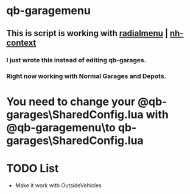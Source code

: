 # qb-garagemenu
## This is script is working with [radialmenu](https://github.com/bashenga/radialmenu) | [nh-context](https://github.com/nerohiro/nh-context)

### I just wrote this instead of editing qb-garages.
### Right now working with Normal Garages and Depots. 

# You need to change your @qb-garages\SharedConfig.lua with @qb-garagemenu\to qb-garages\SharedConfig.lua

# TODO List
+ Make it work with OutsideVehicles

